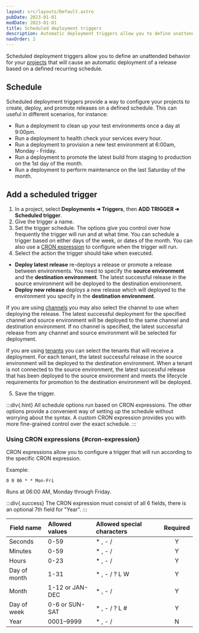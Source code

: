 ```yaml
---
layout: src/layouts/Default.astro
pubDate: 2023-01-01
modDate: 2023-01-01
title: Scheduled deployment triggers
description: Automatic deployment triggers allow you to define unattended behavior for your project that will cause an automatic deployment of a release into an environment.
navOrder: 2
---
```


Scheduled deployment triggers allow you to define an unattended behavior for your [projects](/docs/projects) that will cause an automatic deployment of a release based on a defined recurring schedule.

## Schedule

Scheduled deployment triggers provide a way to configure your projects to create, deploy, and promote releases on a defined schedule. This can useful in different scenarios, for instance:

* Run a deployment to clean up your test environments once a day at 9:00pm.
* Run a deployment to health check your services every hour.
* Run a deployment to provision a new test environment at 6:00am, Monday - Friday.
* Run a deployment to promote the latest build from staging to production on the 1st day of the month.
* Run a deployment to perform maintenance on the last Saturday of the month.

## Add a scheduled trigger

1. In a project, select **Deployments ➜ Triggers**, then **ADD TRIGGER ➜ Scheduled trigger**.
2. Give the trigger a name.
3. Set the trigger schedule. The options give you control over how frequently the trigger will run and at what time. You can schedule a trigger based on either days of the week, or dates of the month. You can also use a [CRON expression](#cron-expression) to configure when the trigger will run.
4. Select the action the trigger should take when executed.
  - **Deploy latest release** re-deploys a release or promote a release between environments. You need to specify the **source environment** and the **destination environment**. The latest successful release in the source environment will be deployed to the destination environment.
  - **Deploy new release** deploys a new release which will deployed to the environment you specify in the **destination environment**.

If you are using [channels](/docs/releases/channels) you may also select the channel to use when deploying the release. The latest successful deployment for the specified channel and source environment will be deployed to the same channel and destination environment. If no channel is specified, the latest successful release from any channel and source environment will be selected for deployment.

If you are using [tenants](/docs/tenants) you can select the tenants that will receive a deployment. For each tenant, the latest successful release in the source environment will be deployed to the destination environment. When a tenant is not connected to the source environment, the latest successful release that has been deployed to the source environment and meets the lifecycle requirements for promotion to the destination environment will be deployed.

5. Save the trigger.

:::div{.hint}
All schedule options run based on CRON expressions. The other options provide a convenient way of setting up the schedule without worrying about the syntax. A custom CRON expression provides you with more fine-grained control over the exact schedule.
:::

### Using CRON expressions {#cron-expression}

CRON expressions allow you to configure a trigger that will run according to the specific CRON expression.

Example:

`0 0 06 * * Mon-Fri`

Runs at 06:00 AM, Monday through Friday.

:::div{.success}
The CRON expression must consist of all 6 fields, there is an optional 7th field for "Year".
:::

| Field name    | Allowed values       | Allowed special characters  | Required |
| ------------- |:-------------------- |:--------------------------- | :------: |
| Seconds       | 0-59                 | * , - /                     | Y        |
| Minutes       | 0-59                 | * , - /                     | Y        |
| Hours         | 0-23                 | * , - /                     | Y        |
| Day of month  | 1-31                 | * , - / ? L W               | Y        |
| Month         | 1-12 or JAN-DEC      | * , - /                     | Y        |
| Day of week   | 0-6 or SUN-SAT       | * , - / ? L #               | Y        |
| Year          | 0001–9999            | * , - /                     | N        |
